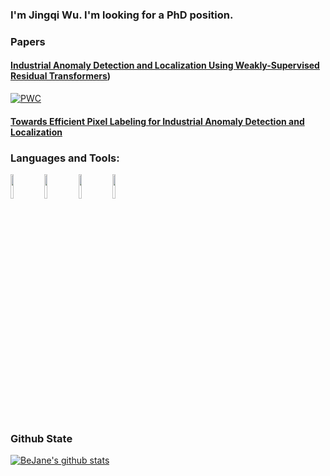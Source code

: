 ### I'm Jingqi Wu. I'm looking for a PhD position.


### Papers
#### [Industrial Anomaly Detection and Localization Using Weakly-Supervised Residual Transformers](https://arxiv.org/abs/2306.03492))
[![PWC](https://img.shields.io/endpoint.svg?url=https://paperswithcode.com/badge/efficient-anomaly-detection-with-budget/anomaly-detection-on-mvtec-ad)](https://paperswithcode.com/sota/anomaly-detection-on-mvtec-ad?p=efficient-anomaly-detection-with-budget)

#### [Towards Efficient Pixel Labeling for Industrial Anomaly Detection and Localization](https://arxiv.org/abs/2407.03130)
### Languages and Tools:

<p>  
  <!-- Your languages and tools. Be careful with the alignment. 
  You can use this sites to get logos: https://www.vectorlogo.zone or https://simpleicons.org/
  -->
  <code><img width="10%" src="https://www.vectorlogo.zone/logos/python/python-horizontal.svg"></code>
  <code><img width="10%" src="https://www.vectorlogo.zone/logos/git-scm/git-scm-ar21.svg"></code>
  <code><img width="10%" src="https://www.vectorlogo.zone/logos/github/github-ar21.svg"></code>
  <code><img width="10%" src="https://www.vectorlogo.zone/logos/gnu_bash/gnu_bash-ar21.svg"></code>
</p>



### Github State

[![BeJane's github stats](https://github-readme-stats.vercel.app/api?username=BeJane&show_icons=true&title_color=fff&icon_color=79ff97&text_color=9f9f9f&bg_color=151515)](https://github.com/anuraghazra/github-readme-stats)

